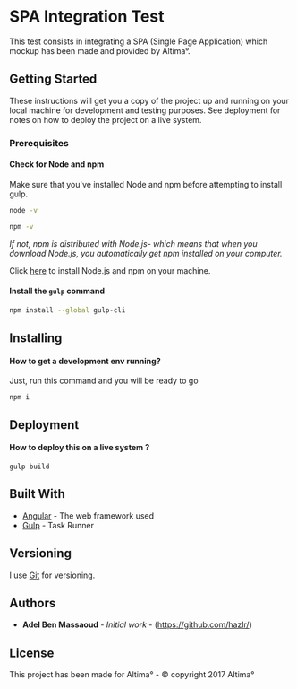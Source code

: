 # SPA Integration Test
This test consists in integrating a SPA (Single Page Application) which mockup has been made and provided by Altima°.

## Getting Started

These instructions will get you a copy of the project up and running on your local machine for development and testing purposes. See deployment for notes on how to deploy the project on a live system.

### Prerequisites

#### Check for Node and npm
Make sure that you've installed Node and npm before attempting to install gulp.

```sh
node -v
```
```sh
npm -v
```


*If not, npm is distributed with Node.js- which means that when you download Node.js, you automatically get npm installed on your computer.*

Click [here](https://nodejs.org/en/) to install Node.js and npm on your machine.

#### Install the `gulp` command

```sh
npm install --global gulp-cli
```

## Installing

#### How to get a development env running?

Just, run this command and you will be ready to go

```
npm i
```

## Deployment

#### How to deploy this on a live system ?

```
gulp build
```

## Built With

* [Angular](https://angular.io/docs) - The web framework used
* [Gulp](https://github.com/gulpjs/gulp/blob/master/docs/API.md) - Task Runner


## Versioning

I use [Git](https://git-scm.com/documentation) for versioning.


## Authors

* **Adel Ben Massaoud** - *Initial work* - (https://github.com/hazlr/)


## License

This project has been made for Altima° - © copyright 2017 Altima°
